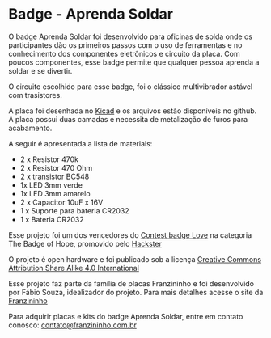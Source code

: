 # Badge - Aprenda Soldar


O badge Aprenda Soldar foi desenvolvido para oficinas de solda onde os participantes dão os primeiros passos com o uso de ferramentas e no conhecimento dos componentes eletrônicos e circuito da placa. Com poucos componentes, esse badge permite que qualquer pessoa aprenda a soldar e se divertir.

O circuito escolhido para esse badge, foi o clássico multivibrador astável com trasistores.

A placa foi desenhada no [Kicad](https://kicad-pcb.org/) e os arquivos estão disponíveis no github. A placa possui duas camadas e necessita de metalização de furos para acabamento.


A seguir é apresentada a lista de materiais:

- 2 x Resistor 470k
- 2 x Resistor 470 Ohm
- 2 x transistor BC548
- 1x LED 3mm verde
- 1x LED 3mm amarelo
- 2 x Capacitor 10uF x 16V
- 1 x Suporte para bateria CR2032
- 1 x Bateria CR2032


Esse projeto foi um dos vencedores do [Contest badge Love](https://www.hackster.io/contests/BadgeLove) na categoria The Badge of Hope, promovido pelo [Hackster](https://www.hackster.io/fabiosouza/badge-aprenda-soldar-learn-to-solder-1f082d)

O projeto é open hardware e foi publicado sob a licença [Creative Commons Attribution Share Alike 4.0 International](https://github.com/Open-Badges/badge00/blob/master/LICENSE)


Esse projeto faz parte da família de placas Franzininho e foi desenvolvido por Fábio Souza, idealizador do projeto. Para mais detalhes acesse o site da [Franzininho](https://franzininho.com.br/)

Para adquirir placas e kits do badge Aprenda Soldar, entre em contato conosco: [contato@franzininho.com.br](contato@franzininho.com.br)


